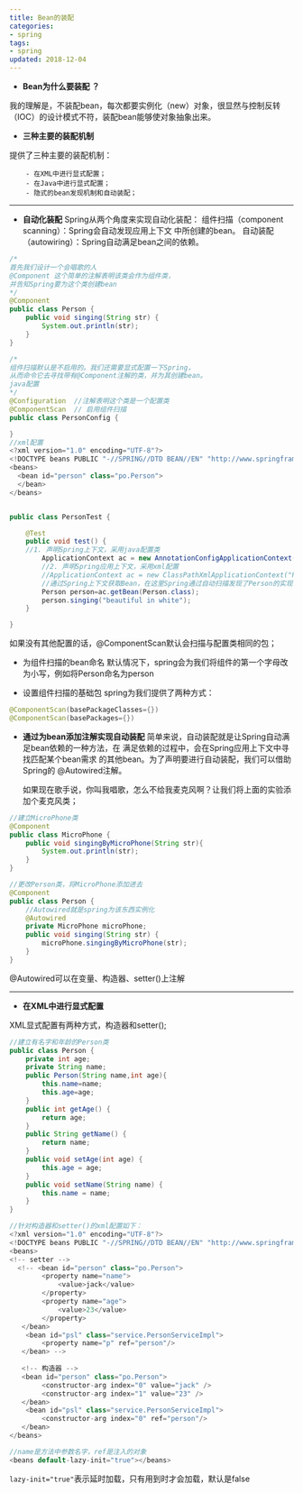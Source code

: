 ```yaml
---
title: Bean的装配
categories: 
- spring
tags:
- spring
updated: 2018-12-04
---
```


- **Bean为什么要装配 ？**

我的理解是，不装配bean，每次都要实例化（new）对象，很显然与控制反转（IOC）的设计模式不符，装配bean能够使对象抽象出来。

- **三种主要的装配机制**

提供了三种主要的装配机制：

```
    - 在XML中进行显式配置；
    - 在Java中进行显式配置；
    - 隐式的bean发现机制和自动装配；
```
---

- **自动化装配**
Spring从两个角度来实现自动化装配：
组件扫描（component scanning）：Spring会自动发现应用上下文
中所创建的bean。
自动装配（autowiring）：Spring自动满足bean之间的依赖。

```java
/*
首先我们设计一个会唱歌的人
@Component 这个简单的注解表明该类会作为组件类，
并告知Spring要为这个类创建bean
*/
@Component 
public class Person {
	public void singing(String str) {
		System.out.println(str);
	}
}

/*
组件扫描默认是不启用的。我们还需要显式配置一下Spring，
从而命令它去寻找带有@Component注解的类，并为其创建bean。
java配置
*/
@Configuration  //注解表明这个类是一个配置类
@ComponentScan  // 启用组件扫描
public class PersonConfig {

}
//xml配置
<?xml version="1.0" encoding="UTF-8"?>
<!DOCTYPE beans PUBLIC "-//SPRING//DTD BEAN//EN" "http://www.springframework.org/dtd/spring-beans.dtd">
<beans>
  <bean id="person" class="po.Person">
  </bean>
</beans>


public class PersonTest {

	@Test
	public void test() {
	//1. 声明Spring上下文，采用java配置类
        ApplicationContext ac = new AnnotationConfigApplicationContext(PersonConfig.class);
        //2. 声明Spring应用上下文，采用xml配置
        //ApplicationContext ac = new ClassPathXmlApplicationContext("Person.xml");
        //通过Spring上下文获取Bean，在这里Spring通过自动扫描发现了Person的实现，并自动创建bean。
        Person person=ac.getBean(Person.class);
        person.singing("beautiful in white");
	}

}
```

如果没有其他配置的话，@ComponentScan默认会扫描与配置类相同的包；

- 为组件扫描的bean命名
默认情况下，spring会为我们将组件的第一个字母改为小写，例如将Person命名为person

- 设置组件扫描的基础包
spring为我们提供了两种方式：

```java
@ComponentScan(basePackageClasses={})
@ComponentScan(basePackages={})
```

- **通过为bean添加注解实现自动装配**
    简单来说，自动装配就是让Spring自动满足bean依赖的一种方法，在
满足依赖的过程中，会在Spring应用上下文中寻找匹配某个bean需求
的其他bean。为了声明要进行自动装配，我们可以借助Spring的
@Autowired注解。

    如果现在歌手说，你叫我唱歌，怎么不给我麦克风啊？让我们将上面的实验添加个麦克风类；

```java
//建立MicroPhone类
@Component
public class MicroPhone {
	public void singingByMicroPhone(String str){
		System.out.println(str);
	}
}

//更改Person类，将MicroPhone添加进去
@Component
public class Person {
    //Autowired就是spring为该东西实例化
	@Autowired
	private MicroPhone microPhone;
	public void singing(String str) {
		microPhone.singingByMicroPhone(str);
	}
}
```
@Autowired可以在变量、构造器、setter()上注解

---

- **在XML中进行显式配置**

XML显式配置有两种方式，构造器和setter();

```java
//建立有名字和年龄的Person类
public class Person {
	private int age;
	private String name;
	public Person(String name,int age){
		this.name=name;
		this.age=age;
	}
	public int getAge() {
		return age;
	}
	public String getName() {
		return name;
	}
	public void setAge(int age) {
		this.age = age;
	}
	public void setName(String name) {
		this.name = name;
	}
}

//针对构造器和setter()的xml配置如下：
<?xml version="1.0" encoding="UTF-8"?>
<!DOCTYPE beans PUBLIC "-//SPRING//DTD BEAN//EN" "http://www.springframework.org/dtd/spring-beans.dtd">
<beans>
<!-- setter -->
  <!-- <bean id="person" class="po.Person">
        <property name="name">
            <value>jack</value>
        </property>    
        <property name="age">
            <value>23</value>
        </property>
   </bean>
    <bean id="psl" class="service.PersonServiceImpl">
    	<property name="p" ref="person"/>
   </bean> -->
   
   <!-- 构造器 -->
   <bean id="person" class="po.Person">
        <constructor-arg index="0" value="jack" />
        <constructor-arg index="1" value="23" />
   </bean>
    <bean id="psl" class="service.PersonServiceImpl">
    	<constructor-arg index="0" ref="person"/>
   </bean>
</beans>

//name是方法中参数名字，ref是注入的对象
<beans default-lazy-init="true"></beans>
```

`lazy-init="true"`表示延时加载，只有用到时才会加载，默认是false